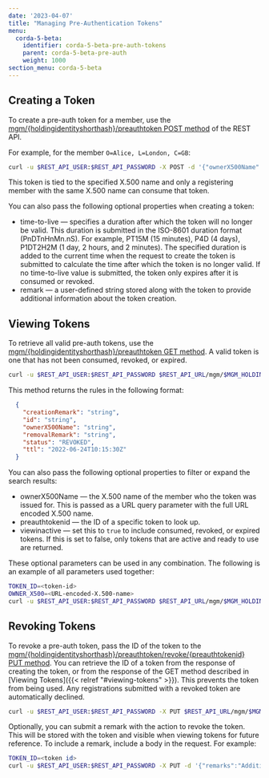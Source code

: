 ```yaml
---
date: '2023-04-07'
title: "Managing Pre-Authentication Tokens"
menu:
  corda-5-beta:
    identifier: corda-5-beta-pre-auth-tokens
    parent: corda-5-beta-pre-auth
    weight: 1000
section_menu: corda-5-beta
---
```




## Creating a Token

To create a pre-auth token for a member, use the [mgm/{holdingidentityshorthash}/preauthtoken POST method](../../../rest-api/C5_OpenAPI.html#tag/MGM-API/operation/post_mgm__holdingidentityshorthash__preauthtoken) of the REST API.

For example, for the member `O=Alice, L=London, C=GB`:

```bash
curl -u $REST_API_USER:$REST_API_PASSWORD -X POST -d '{"ownerX500Name": "O=Alice, L=London, C=GB"}' $REST_API_URL/mgm/$MGM_HOLDING_ID/preauthtoken
```

This token is tied to the specified X.500 name and only a registering member with the same X.500 name can consume that token.

You can also pass the following optional properties when creating a token:
* time-to-live — specifies a duration after which the token will no longer be valid. 
This duration is submitted in the ISO-8601 duration format (PnDTnHnMn.nS). 
For example, PT15M (15 minutes), P4D (4 days), P1DT2H2M (1 day, 2 hours, and 2 minutes). 
The specified duration is added to the current time when the request to create the token is submitted to calculate the time after which the token is no longer valid. 
If no time-to-live value is submitted, the token only expires after it is consumed or revoked. 
* remark —  a user-defined string stored along with the token to provide additional information about the token creation.

## Viewing Tokens

To retrieve all valid pre-auth tokens, use the [mgm/{holdingidentityshorthash}/preauthtoken GET method](../../../rest-api/C5_OpenAPI.html#tag/MGM-API/operation/get_mgm__holdingidentityshorthash__preauthtoken). A valid token is one that has not been consumed, revoked, or expired.

```bash
curl -u $REST_API_USER:$REST_API_PASSWORD $REST_API_URL/mgm/$MGM_HOLDING_ID/preauthtoken
```

This method returns the rules in the following format:
```JSON
  {
    "creationRemark": "string",
    "id": "string",
    "ownerX500Name": "string",
    "removalRemark": "string",
    "status": "REVOKED",
    "ttl": "2022-06-24T10:15:30Z"
  }
```

You can also pass the following optional properties to filter or expand the search results:
* ownerX500Name — the X.500 name of the member who the token was issued for. 
This is passed as a URL query parameter with the full URL encoded X.500 name.
* preauthtokenid — the ID of a specific token to look up.
* viewinactive — set this to `true` to include consumed, revoked, or expired tokens.
If this is set to false, only tokens that are active and ready to use are returned.

These optional parameters can be used in any combination. The following is an example of all parameters used together:
```bash
TOKEN_ID=<token-id>
OWNER_X500=<URL-encoded-X.500-name>
curl -u $REST_API_USER:$REST_API_PASSWORD $REST_API_URL/mgm/$MGM_HOLDING_ID/reauthtoken?viewInactive=true&preAuthTokenId='$TOKEN_ID'&ownerX500Name='$OWNER_X500
```

## Revoking Tokens

To revoke a pre-auth token, pass the ID of the token to the [mgm/{holdingidentityshorthash}/preauthtoken/revoke/{preauthtokenid} PUT method](../../../rest-api/C5_OpenAPI.html#tag/MGM-API/operation/put_mgm__holdingidentityshorthash__preauthtoken_revoke__preauthtokenid_). You can retrieve the ID of a token from the response of creating the token, or from the response of the GET method described in [Viewing Tokens]({{< relref "#viewing-tokens" >}}). This prevents the token from being used. Any registrations submitted with a revoked token are automatically declined.

```bash
curl -u $REST_API_USER:$REST_API_PASSWORD -X PUT $REST_API_URL/mgm/$MGM_HOLDING_ID/preauthtoken/revoke/<TOKEN-ID>
```

Optionally, you can submit a remark with the action to revoke the token. This will be stored with the token and visible when viewing tokens for future reference. To include a remark, include a body in the request. For example:

```bash
TOKEN_ID=<token id>
curl -u $REST_API_USER:$REST_API_PASSWORD -X PUT -d '{"remarks":"Additional authentication required."}' $REST_API_URL/mgm/$MGM_HOLDING_ID/preauthtoken/revoke/$TOKEN_ID
```